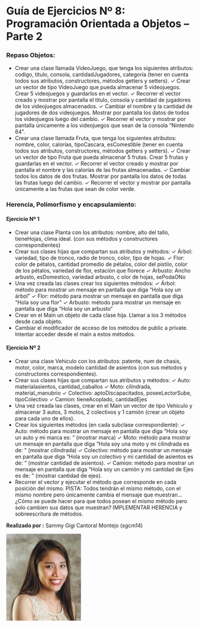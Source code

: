 # Guía de Ejercicios Nº 8: Programación Orientada a Objetos – Parte 2
### Repaso Objetos:
- Crear una clase llamada VideoJuego, que tenga los siguientes atributos: codigo, titulo, consola,  cantidadJugadores,  categoría  (tener  en  cuenta  todos  sus  atributos, constructores, métodos getters y setters).
✓  Crear un vector de tipo VideoJuego que pueda almacenar 5 videojuegos. Crear 5 videojuegos y guardarlos en el vector.
✓  Recorrer el vector creado y mostrar por pantalla el titulo, consola y cantidad de jugadores de los videojuegos almacenados.
✓  Cambiar el nombre y la cantidad de jugadores de dos videojuegos. Mostrar por pantalla los datos de todos los videojuegos luego del cambio.
✓  Recorrer el vector y mostrar por pantalla únicamente a los videojuegos que sean de la consola “Nintendo 64”. 
- Crear una clase llamada Fruta, que tenga los siguientes atributos: nombre, color, calorías, tipoCascara, esComestible (tener en cuenta todos sus atributos, constructores, métodos getters y setters).
✓  Crear un vector de tipo Fruta que pueda almacenar 5 frutas. Crear 5 frutas y guardarlas en el vector.
✓  Recorrer el vector creado y mostrar por pantalla el nombre y las calorías de las frutas almacenadas.
✓  Cambiar todos los datos de dos frutas. Mostrar por pantalla los datos de todas las frutas luego del cambio.
✓  Recorrer el vector y mostrar por pantalla únicamente a las frutas que sean de color verde.

### Herencia, Polimorfismo y encapsulamiento:
#### Ejercicio Nº 1
-  Crear una clase  Planta  con los atributos: nombre, alto del tallo, tieneHojas, clima ideal. (con sus métodos y constructores correspondientes)
-  Crear sus clases hijas que compartan sus atributos y métodos:
✓  Árbol: variedad, tipo de tronco, radio de tronco, color, tipo de hojas.
✓  Flor:  color de pétalos, cantidad promedio de pétalos, color del pistilo, color de los pétalos, variedad de flor, estación que florece
✓  Arbusto:  Ancho  arbusto,  esDomestico,  variedad  arbusto,  c olor  de  hojas, sePodaONo
-  Una vez creada las clases crear los siguientes métodos:
✓  Árbol: método para mostrar un mensaje en pantalla que diga “Hola soy un árbol”
✓  Flor: método para mostrar un mensaje en pantalla que diga “Hola soy una flor”
✓  Arbusto:  método  para  mostrar  un  mensaje  en  pantalla  que  diga  “Hola  soy  un arbusto”
-  Crear en el Main un objeto de cada clase hija. Llamar a los 3 métodos desde cada objeto.
-  Cambiar el modificador de acceso de los métodos de public a private. Intentar acceder desde el main a estos métodos.

#### Ejercicio Nº 2
-  Crear una clase Vehiculo con los atributos: patente, num de chasis, motor,  color, marca, modelo cantidad de asientos (con sus métodos y constructores  correspondientes).
-  Crear sus clases hijas que compartan sus atributos y métodos:
✓  Auto: materialasientos, cantidad_caballos
✓  Moto: cilindrada, material_manubrio
✓  Colectivo: aptoDiscapacitados, poseeLectorSube, tipoColectivo
✓  Camion: tieneAcoplado, cantidadEjes
-  Una vez creada las clases, crear en el Main un vector de tipo Vehículo y almacenar 3 autos, 3 motos, 2 colectivos y 1 camión (crear un objeto para cada uno de ellos).
-  Crear los siguientes métodos (en cada subclase correspondiente):
✓  Auto:  método  para  mostrar  un  mensaje  en  pantalla  que  diga  “Hola  soy  un  auto  y mi  marca es: ” (mostrar  marca)
✓  Moto: método para mostrar un mensaje en pantalla que diga “Hola soy una moto y mi cilindrada es de: ” (mostrar  cilindrada)
✓  Colectivo: método para mostrar un mensaje en pantalla que diga “Hola soy un colectivo y mi cantidad de asientos es de: ” (mostrar cantidad de  asientos).
✓  Camion: método para  mostrar un mensaje en pantalla que diga “Hola soy un camión y mi cantidad de Ejes es de: ” (mostrar cantidad de  ejes).
-  Recorrer el vector y ejecutar el método que corresponde en cada posición del mismo. PISTA: Todos tendrán el mismo método, con el mismo nombre pero únicamente cambia el mensaje que muestran…  ¿Cómo  se  puede  hacer  para  que  todos  posean  el  mismo método  pero  solo  cambien  sus  datos  que  muestran?  IMPLEMENTAR  HERENCIA  y  sobreescritura de  métodos.

**Realizado por :** Sammy Gigi Cantoral Montejo (sgcm14)

<img src ="https://raw.githubusercontent.com/sgcm14/sgcm14/main/sammy.jpg" width="200">
